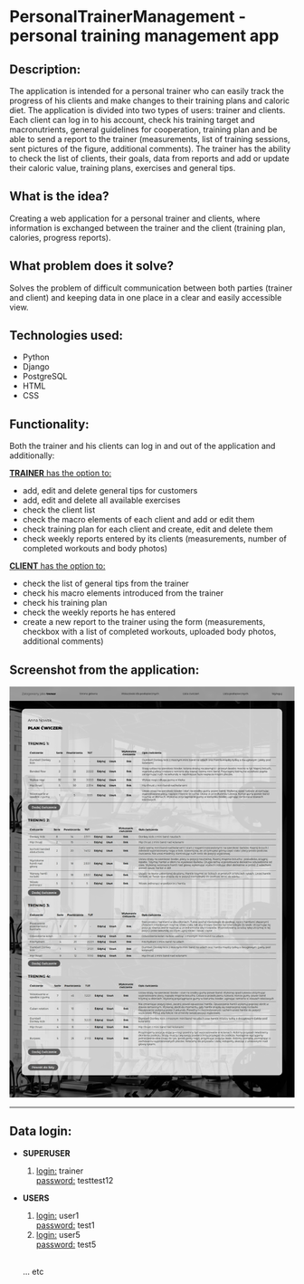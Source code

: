 # PersonalTrainerManagement - personal training management app

## Description:
The application is intended for a personal trainer who can easily track the progress of his clients and make changes to their training plans and caloric diet. The application is divided into two types of users: trainer and clients. Each client can log in to his account, check his training target and macronutrients, general guidelines for cooperation, training plan and be able to send a report to the trainer (measurements, list of training sessions, sent pictures of the figure, additional comments). The trainer has the ability to check the list of clients, their goals, data from reports and add or update their caloric value, training plans, exercises and general tips.

## What is the idea?
Creating a web application for a personal trainer and clients, where information is exchanged between the trainer and the client (training plan, calories, progress reports).

## What problem does it solve?
Solves the problem of difficult communication between both parties (trainer and client) and keeping data in one place in a clear and easily accessible view.

## Technologies used:
- Python
- Django
- PostgreSQL
- HTML
- CSS

## Functionality:
Both the trainer and his clients can log in and out of the application and additionally:

<u><b>TRAINER</b> has the option to:</u>
- add, edit and delete general tips for customers
- add, edit and delete all available exercises
- check the client list
- check the macro elements of each client and add or edit them
- check training plan for each client and create, edit and delete them
- check weekly reports entered by its clients (measurements, number of completed workouts and body photos)

<u><b>CLIENT</b> has the option to:</u>
- check the list of general tips from the trainer
- check his macro elements introduced from the trainer
- check his training plan
- check the weekly reports he has entered
- create a new report to the trainer using the form (measurements, checkbox with a list of completed workouts, uploaded body photos, additional comments)

## Screenshot from the application:
![app_view.png](app_view.png)

<hr>

## Data login:
-   <b>SUPERUSER</b>
    1.  <u>login:</u> trainer
        <u><br>password:</u> testtest12
-   <b>USERS</b>
    1.  <u>login:</u> user1
        <u><br>password:</u> test1
    2.  <u>login:</u> user5
        <u><br>password:</u> test5
    
    <br>... etc